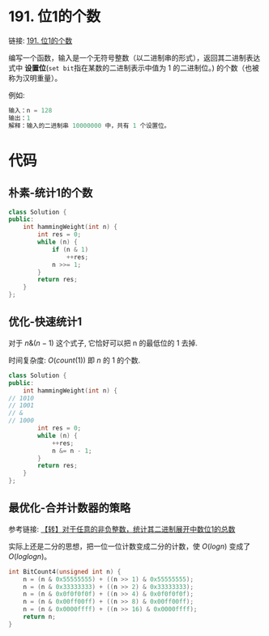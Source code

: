 # 191. 位1的个数
链接: [191. 位1的个数](https://leetcode.cn/problems/number-of-1-bits/)

编写一个函数，输入是一个无符号整数（以二进制串的形式），返回其二进制表达式中 **设置位**(`set bit`指在某数的二进制表示中值为 1 的二进制位。) 的个数（也被称为汉明重量）。

例如:

```C++
输入：n = 128
输出：1
解释：输入的二进制串 10000000 中，共有 1 个设置位。
```

# 代码
## 朴素-统计1的个数

```C++
class Solution {
public:
    int hammingWeight(int n) {
        int res = 0;
        while (n) {
            if (n & 1)
                ++res;
            n >>= 1;
        }
        return res;
    }
};
```

## 优化-快速统计1

对于 $n \& (n - 1)$ 这个式子, 它恰好可以把 n 的最低位的 $1$ 去掉.

时间复杂度: $O(count(1))$ 即 $n$ 的 $1$ 的个数.

```C++
class Solution {
public:
    int hammingWeight(int n) {
// 1010
// 1001
// &
// 1000
        int res = 0;
        while (n) {
            ++res;
            n &= n - 1;
        }
        return res;
    }
};
```

## 最优化-合并计数器的策略
参考链接: [【转】对于任意的非负整数，统计其二进制展开中数位1的总数](https://blog.csdn.net/weixin_30587927/article/details/101093369)

实际上还是二分的思想，把一位一位计数变成二分的计数，使 $O(logn)$ 变成了 $O(loglogn)$。

```C++
int BitCount4(unsigned int n) {
    n = (n & 0x55555555) + ((n >> 1) & 0x55555555); 
    n = (n & 0x33333333) + ((n >> 2) & 0x33333333); 
    n = (n & 0x0f0f0f0f) + ((n >> 4) & 0x0f0f0f0f); 
    n = (n & 0x00ff00ff) + ((n >> 8) & 0x00ff00ff); 
    n = (n & 0x0000ffff) + ((n >> 16) & 0x0000ffff); 
    return n; 
}
```